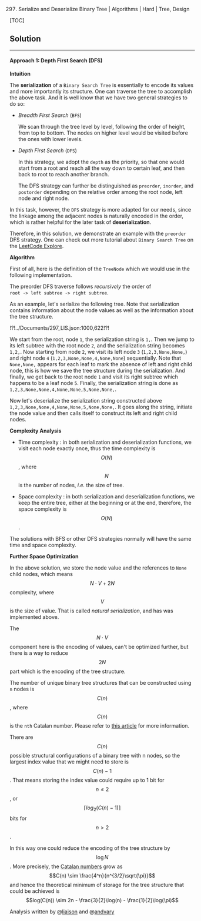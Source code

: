 297. Serialize and Deserialize Binary Tree | Algorithms | Hard | Tree, Design

[TOC]

## Solution

---

#### Approach 1: Depth First Search (DFS)


**Intuition**



The **serialization** of a `Binary Search Tree` is essentially to encode
its values and more importantly its structure. 
One can traverse the tree to accomplish the above task.
And it is well know that we have two general strategies to do so:

- *Breadth First Search* (`BFS`)

    We scan through the tree level by level, following the order of height,
    from top to bottom. The nodes on higher level would be visited before
    the ones with lower levels.
     
- *Depth First Search* (`DFS`)

    In this strategy, we adopt the `depth` as the priority, so that one
    would start from a root and reach all the way down to certain leaf,
    and then back to root to reach another branch.

    The DFS strategy can further be distinguished as
    `preorder`, `inorder`, and `postorder` depending on the relative order
    among the root node, left node and right node.
    
In this task, however, the `DFS` strategy is more adapted for our needs,
since the linkage among the adjacent nodes is naturally encoded in the order,
which is rather helpful for the later task of **deserialization**. 

Therefore, in this solution, we demonstrate an example with the `preorder` DFS strategy.
One can check out more tutorial about `Binary Search Tree` on 
the [LeetCode Explore](https://leetcode.com/explore/learn/card/introduction-to-data-structure-binary-search-tree/).

**Algorithm**

First of all, here is the definition of the ```TreeNode``` which we would use
in the following implementation.





The preorder DFS traverse follows *recursively* the order of  
`root -> left subtree -> right subtree`.

As an example, let's serialize the following tree.
Note that serialization contains information about the node values
as well as the information about the tree structure.



!?!../Documents/297_LIS.json:1000,622!?!


We start from the root, node `1`, the serialization string is ```1,```.
Then we jump to its left subtree with the root node `2`, and the serialization string becomes ```1,2,```.
Now starting from node `2`, 
we visit its left node `3` (```1,2,3,None,None,```) 
and right node `4` (```1,2,3,None,None,4,None,None```) sequentially.
Note that ```None,None,``` appears for each leaf to mark the absence of left and right child node, 
this is how we save the tree structure during the serialization.
And finally, we get back to the root node `1` and visit its right subtree
which happens to be a leaf node `5`. Finally, the serialization string is done
as ```1,2,3,None,None,4,None,None,5,None,None,```.




Now let's deserialize the serialization string constructed above ```1,2,3,None,None,4,None,None,5,None,None,```.
It goes along the string, initiate the node value and 
then calls itself to construct its left and right child nodes. 



**Complexity Analysis**

* Time complexity : in both serialization and deserialization functions,
 we visit each node exactly once, thus the time complexity is $$O(N)$$,
 where $$N$$ is the number of nodes, *i.e.* the size of tree. 

* Space complexity : in both serialization and deserialization functions,
 we keep the entire tree, either at the beginning or at the end,
 therefore, the space complexity is $$O(N)$$. 
 
The solutions with BFS or other DFS strategies normally will have the same
time and space complexity.
 
**Further Space Optimization**

In the above solution, we store the node value and 
the references to ```None``` child nodes, 
which means $$N \cdot V + 2N$$ complexity, 
where $$V$$ is the size of value. 
That is called *natural serialization*, and has was implemented above.

The $$N \cdot V$$ component here is the encoding of values, can't be optimized further,
but there is a way to reduce $$2N$$ part 
which is the encoding of the tree structure.

The number of unique binary tree structures that can be 
constructed using `n` nodes is $$C(n)$$, where $$C(n)$$ is the `nth` Catalan
number. Please refer to [this article](https://leetcode.com/articles/unique-binary-search-trees/) for more information.

There are $$C(n)$$ possible structural configurations of 
a binary tree with n nodes, so the largest index value 
that we might need to store is $$C(n) - 1$$.
That means storing the index value could require up to 
1 bit for $$n \leq 2$$, or $$\lceil log_2(C(n) - 1) \rceil$$ bits for $$n > 2$$.

In this way one could reduce the encoding of the tree structure by $$\log N$$.
More precisely, the [Catalan numbers](https://en.wikipedia.org/wiki/Catalan_number) grow as
$$C(n) \sim \frac{4^n}{n^{3/2}\sqrt{\pi}}$$ and hence the theoretical minimum of storage
 for the tree structure that could be achieved
is $$log(C(n)) \sim 2n - \frac{3}{2}\log(n) - \frac{1}{2}\log(\pi)$$

Analysis written by @[liaison](https://leetcode.com/liaison/)
and @[andvary](https://leetcode.com/andvary/)
